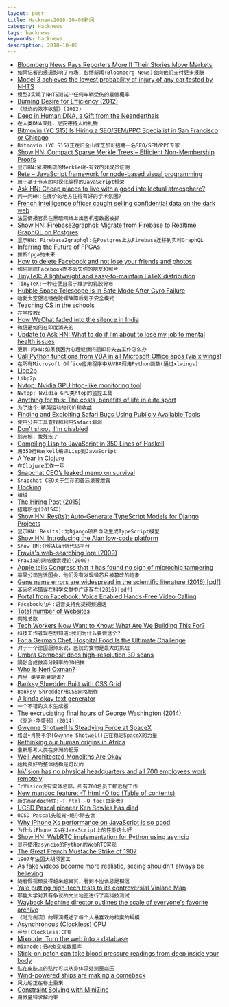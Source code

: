 ```yaml
---
layout: post
title: Hacknews2018-10-08新闻
category: Hacknews
tags: hacknews
keywords: hacknews
description: 2018-10-08
---
```




- [Bloomberg News Pays Reporters More If Their Stories Move Markets](https://www.businessinsider.com/bloomberg-reporters-compensation-2013-12)
- `如果记者的报道影响了市场，彭博新闻(Bloomberg News)会向他们支付更多报酬`
- [Model 3 achieves the lowest probability of injury of any car tested by NHTS](https://www.tesla.com/blog/model-3-lowest-probability-injury-any-vehicle-ever-tested-nhtsa)
- `模型3实现了NHTS测试中任何车辆受伤的最低概率`
- [Burning Desire for Efficiency (2012)](https://dothemath.ucsd.edu/2012/05/burning-desire-for-efficiency/)
- `《燃烧的效率欲望》(2012)`
- [Deep in Human DNA, a Gift from the Neanderthals](https://www.nytimes.com/2018/10/04/science/neanderthal-genes-viruses.html)
- `在人类DNA深处，尼安德特人的礼物`
- [Bitmovin (YC S15) Is Hiring a SEO/SEM/PPC Specialist in San Francisco or Chicago](https://bitmovin.com/careers/?gh_jid=4100927002)
- `Bitmovin (YC S15)正在旧金山或芝加哥招聘一名SEO/SEM/PPC专家`
- [Show HN: Compact Sparse Merkle Trees – Efficient Non-Membership Proofs](https://osf.io/8mcnh/)
- `显示HN:紧凑稀疏的Merkle树-有效的非成员证明`
- [Rete – JavaScript framework for node-based visual programming](https://github.com/retejs/rete)
- `用于基于节点的可视化编程的JavaScript框架`
- [Ask HN: Cheap places to live with a good intellectual atmosphere?](item?id=18164189)
- `问一问HN:在廉价的地方住得有好的学术氛围?`
- [French intelligence officer caught selling confidential data on the dark web](https://www.zdnet.com/article/french-police-officer-caught-selling-confidential-police-data-on-the-dark-web)
- `法国情报官员在黑暗网络上出售机密数据被抓`
- [Show HN: Firebase2graphql: Migrate from Firebase to Realtime GraphQL on Postgres](https://github.com/hasura/graphql-engine/tree/master/community/tools/firebase2graphql)
- `显示HN: Firebase2graphql:在Postgres上从Firebase迁移到实时GraphQL`
- [Inferring the Future of FPGAs](https://www.nextplatform.com/2018/10/02/inferring-the-future-of-the-fpga-and-then-making-it/)
- `推断fpga的未来`
- [How to delete Facebook and not lose your friends and photos](https://ronaldlangeveld.com/deleting-facebook/)
- `如何删除Facebook而不丢失你的朋友和照片`
- [TinyTeX: A lightweight and easy-to-maintain LaTeX distribution](https://yihui.name/tinytex/)
- `TinyTeX:一种轻便且易于维护的乳胶分布`
- [Hubble Space Telescope Is In Safe Mode After Gyro Failure](http://nasawatch.com/archives/2018/10/hubble-space-te.html)
- `哈勃太空望远镜在陀螺故障后处于安全模式`
- [Teaching CS in the schools](http://www.cs.uni.edu/~wallingf/blog/archives/monthly/2018-09.html#e2018-09-30T10_31_14.htm)
- `在学校教c`
- [How WeChat faded into the silence in India](https://factordaily.com/how-wechat-faded-into-the-silence-in-india/)
- `微信是如何在印度消失的`
- [Update to Ask HN: What to do if I’m about to lose my job to mental health issues](https://pastebin.com/raw/RdLGZpSC)
- `更新:问HN:如果我因为心理健康问题即将失去工作怎么办`
- [Call Python functions from VBA in all Microsoft Office apps (via xlwings)](http://docs.xlwings.org/en/stable/whatsnew.html#v0-12-0-oct-7-2018)
- `在所有Microsoft Office应用程序中从VBA调用Python函数(通过xlwings)`
- [Libp2p](https://libp2p.io/)
- `Libp2p`
- [Nvtop: Nvidia GPU htop-like monitoring tool](https://github.com/Syllo/nvtop)
- `Nvtop: Nvidia GPU类htop的监控工具`
- [Anything for this: The costs, benefits of life in elite sport](http://www.espn.com/espnw/voices/article/20695210/cyclist-mara-abbott-leaving-sport-dealing-eating-disorder)
- `为了这个:精英运动的代价和收益`
- [Finding and Exploiting Safari Bugs Using Publicly Available Tools](https://googleprojectzero.blogspot.com/2018/10/365-days-later-finding-and-exploiting.html)
- `使用公共工具查找和利用Safari漏洞`
- [Don&#39;t shoot, I&#39;m disabled](https://www.bbc.co.uk/news/stories-45739335)
- `别开枪，我残疾了`
- [Compiling Lisp to JavaScript in 350 Lines of Haskell](https://gilmi.me/blog/post/2016/10/14/lisp-to-js)
- `用350行Haskell编译Lisp到JavaScript`
- [A Year in Clojure](https://blog.taylorwood.io/2017/09/15/year-behind.html)
- `在Clojure工作一年`
- [Snapchat CEO’s leaked memo on survival](https://techcrunch.com/2018/10/04/chat-not-snap/)
- `Snapchat CEO关于生存的备忘录被泄露`
- [Flocking](https://www.blog.drewcutchins.com/blog/2018-8-16-flocking)
- `植绒`
- [The Hiring Post (2015)](https://sockpuppet.org/blog/2015/03/06/the-hiring-post/)
- `招聘职位(2015年)`
- [Show HN: Res(ts): Auto-Generate TypeScript Models for Django Projects](https://github.com/peter-woyzbun/rests)
- `显示HN: Res(ts):为Django项目自动生成TypeScript模型`
- [Show HN: Introducing the Alan low-code platform](https://alan-platform.com/pages/tuts/introducing.html)
- `Show HN:介绍Alan低代码平台`
- [Fravia&#39;s web-searching lore (2009)](http://search.lores.eu/basic.htm)
- `Fravia的网络搜索理论(2009)`
- [Apple tells Congress that it has found no sign of microchip tampering](https://www.theverge.com/2018/10/7/17948924/apple-cybersecurity-microchip-george-stathakopoulos-denial-congress)
- `苹果公司告诉国会，他们没有发现微芯片被篡改的迹象`
- [Gene name errors are widespread in the scientific literature (2016) [pdf]](https://genomebiology.biomedcentral.com/track/pdf/10.1186/s13059-016-1044-7)
- `基因名称错误在科学文献中广泛存在(2016)[pdf]`
- [Portal from Facebook: Voice Enabled Hands-Free Video Calling](https://portal.facebook.com/)
- `Facebook门户:语音支持免提视频通话`
- [Total number of Websites](http://www.internetlivestats.com/total-number-of-websites/)
- `网站总数`
- [Tech Workers Now Want to Know: What Are We Building This For?](https://www.nytimes.com/2018/10/07/technology/tech-workers-ask-censorship-surveillance.html)
- `科技工作者现在想知道:我们为什么要做这个?`
- [For a German Chef, Hospital Food Is the Ultimate Challenge](https://www.nytimes.com/2018/10/05/world/europe/germany-chef-hospital-food.html)
- `对于一个德国厨师来说，医院的食物是最大的挑战`
- [Umbra Composit does high-resolution 3D scans](https://venturebeat.com/2018/09/25/umbra-composit-could-scan-the-world-in-3d-to-the-detail-of-a-single-grain-of-sand/)
- `阴影合成做高分辨率的3D扫描`
- [Who Is Neri Oxman?](https://www.nytimes.com/2018/10/06/style/neri-oxman-mit.html)
- `内里·奥克斯曼是谁?`
- [Banksy Shredder Built with CSS Grid](https://codepen.io/leemartin/pen/pxNvod)
- `Banksy Shredder用CSS网格制作`
- [A kinda okay text generator](https://blog.ftql.pw/posts/random-text/)
- `一个不错的文本生成器`
- [The excruciating final hours of George Washington (2014)](https://www.pbs.org/newshour/health/dec-14-1799-excruciating-final-hours-president-george-washington)
- `《乔治·华盛顿》(2014)`
- [Gwynne Shotwell Is Steadying Force at SpaceX](https://www.wsj.com/articles/elon-musks-right-hand-woman-is-steadying-force-at-spacex-1538233204)
- `格温•肖特韦尔(Gwynne Shotwell)正在稳定SpaceX的力量`
- [Rethinking our human origins in Africa](http://www.nhm.ac.uk/discover/news/2018/july/the-way-we-think-about-the-first-modern-humans-in-africa.html)
- `重新思考人类在非洲的起源`
- [Well-Architected Monoliths Are Okay](https://robertnorthard.com/devops-days-well-architected-monoliths-are-okay/)
- `结构良好的整体结构是可以的`
- [InVision has no physical headquarters and all 700 employees work remotely](https://www.businessinsider.com/invision-startup-all-employees-work-remotely-2018-9)
- `InVision没有实体总部，所有700名员工都远程工作`
- [New mandoc feature: -T html -O toc (Table of contents)](https://undeadly.org/cgi?action=article;sid=20181002175838)
- `新的mandoc特性:-T html -O toc(目录表)`
- [UCSD Pascal pioneer Ken Bowles has died](http://www.sandiegouniontribune.com/news/science/sd-me-kenbowles-obit-20180909-story.html)
- `UCSD Pascal先驱肯·鲍尔斯去世`
- [Why iPhone Xs performance on JavaScript is so good](https://twitter.com/codinghorror/status/1049082262854094848?s=21)
- `为什么iPhone Xs在JavaScript上的性能这么好`
- [Show HN: WebRTC implementation for Python using asyncio](http://github.com/jlaine/aiortc/)
- `显示使用asyncio的Python的WebRTC实现`
- [The Great French Mustache Strike of 1907](https://www.atlasobscura.com/articles/french-mustache-strike)
- `1907年法国大胡须罢工`
- [As fake videos become more realistic, seeing shouldn&#39;t always be believing](http://www.latimes.com/business/technology/la-fi-tn-fake-videos-20180219-story.html)
- `随着假视频变得越来越真实，看到不应该总是相信`
- [Yale putting high-tech tests to its controversial Vinland Map](https://news.yale.edu/2018/02/28/yale-putting-high-tech-tests-its-controversial-vinland-map)
- `耶鲁大学对其有争议的文兰地图进行了高科技测试`
- [Wayback Machine director outlines the scale of everyone&#39;s favorite archive](https://arstechnica.com/gaming/2018/10/the-internets-keepers-some-call-us-hoarders-i-like-to-say-were-archivists/)
- `《时光倒流》的导演概述了每个人最喜欢的档案的规模`
- [Asynchronous (Clockless) CPU](https://en.wikipedia.org/wiki/Asynchronous_circuit#Asynchronous_CPU)
- `异步(Clockless)CPU`
- [Mixnode: Turn the web into a database](https://www.mixnode.com/blog/posts/turn-the-web-into-a-database-an-alternative-to-web-crawling-scraping)
- `Mixnode:把web变成数据库`
- [Stick-on patch can take blood pressure readings from deep inside your body](https://www.technologyreview.com/s/612148/stretchy-stick-on-patch-can-take-blood-pressure-readings-from-deep-inside-your-body/)
- `贴在皮肤上的贴片可以从身体深处测量血压`
- [Wind-powered ships are making a comeback](https://amp.economist.com/business/2018/10/06/wind-powered-ships-are-making-a-comeback)
- `风力船正在卷土重来`
- [Constraint Solving with MiniZinc](https://www.hillelwayne.com/post/minizinc/)
- `用微量锌求解约束`


